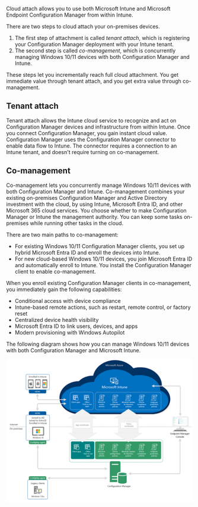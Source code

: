 Cloud attach allows you to use both Microsoft Intune and Microsoft Endpoint Configuration Manager from within Intune.

There are two steps to cloud attach your on-premises devices.

1. The first step of attachment is called *tenant attach*, which is registering your Configuration Manager deployment with your Intune tenant.
2. The second step is called *co-management*, which is concurrently managing Windows 10/11 devices with both Configuration Manager and Intune.

These steps let you incrementally reach full cloud attachment. You get immediate value through tenant attach, and you get extra value through co-management.

## Tenant attach

Tenant attach allows the Intune cloud service to recognize and act on Configuration Manager devices and infrastructure from within Intune. Once you connect Configuration Manager, you gain instant cloud value. Configuration Manager uses the Configuration Manager connector to enable data flow to Intune. The connector requires a connection to an Intune tenant, and doesn't require turning on co-management.

## Co-management

Co-management lets you concurrently manage Windows 10/11 devices with both Configuration Manager and Intune. Co-management combines your existing on-premises Configuration Manager and Active Directory investment with the cloud, by using Intune, Microsoft Entra ID, and other Microsoft 365 cloud services. You choose whether to make Configuration Manager or Intune the management authority. You can keep some tasks on-premises while running other tasks in the cloud.

There are two main paths to co-management:

- For existing Windows 10/11 Configuration Manager clients, you set up hybrid Microsoft Entra ID and enroll the devices into Intune.
- For new cloud-based Windows 10/11 devices, you join Microsoft Entra ID and automatically enroll to Intune. You install the Configuration Manager client to enable co-management.

When you enroll existing Configuration Manager clients in co-management, you immediately gain the following capabilities:

- Conditional access with device compliance
- Intune-based remote actions, such as restart, remote control, or factory reset
- Centralized device health visibility
- Microsoft Entra ID to link users, devices, and apps
- Modern provisioning with Windows Autopilot

The following diagram shows how you can manage Windows 10/11 devices with both Configuration Manager and Microsoft Intune.

[ ![Diagram of cloud and on-premises infrastructure.](../media/intro-to-endpoint-manager-09.png) ](../media/intro-to-endpoint-manager-09.png#lightbox)
